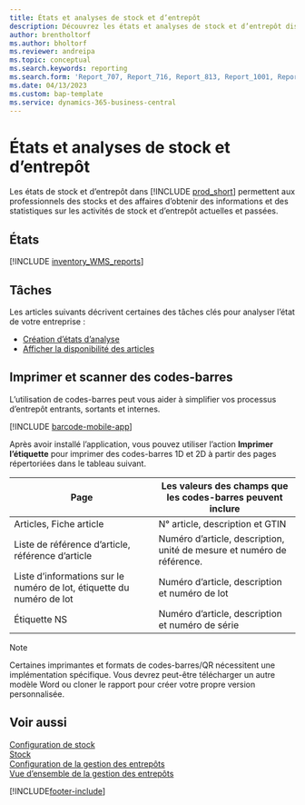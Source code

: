 ```yaml
---
title: États et analyses de stock et d’entrepôt
description: Découvrez les états et analyses de stock et d’entrepôt disponibles dans la version standard de Business Central afin que vous puissiez suivre votre activité.
author: brentholtorf
ms.author: bholtorf
ms.reviewer: andreipa
ms.topic: conceptual
ms.search.keywords: reporting
ms.search.form: 'Report_707, Report_716, Report_813, Report_1001, Report_5807, Report_5808, Report_5809, Report_7313, Report_7319, Report_7320'
ms.date: 04/13/2023
ms.custom: bap-template
ms.service: dynamics-365-business-central
---
```

# États et analyses de stock et d’entrepôt

Les états de stock et d’entrepôt dans [!INCLUDE [prod_short](includes/prod_short.md)] permettent aux professionnels des stocks et des affaires d’obtenir des informations et des statistiques sur les activités de stock et d’entrepôt actuelles et passées.  

## États

[!INCLUDE [inventory_WMS_reports](includes/inventory-WMS-reports-include.md)]

## Tâches

Les articles suivants décrivent certaines des tâches clés pour analyser l’état de votre entreprise :

* [Création d’états d’analyse](bi-how-create-analysis-views-reports.md)  
* [Afficher la disponibilité des articles](inventory-how-availability-overview.md)

## Imprimer et scanner des codes-barres

L’utilisation de codes-barres peut vous aider à simplifier vos processus d’entrepôt entrants, sortants et internes. 

[!INCLUDE [barcode-mobile-app](includes/barcode-mobile-app.md)]

Après avoir installé l’application, vous pouvez utiliser l’action **Imprimer l’étiquette** pour imprimer des codes-barres 1D et 2D à partir des pages répertoriées dans le tableau suivant.

|Page  |Les valeurs des champs que les codes-barres peuvent inclure  |
|---------|---------|
|Articles, Fiche article     |N° article, description et GTIN         |
|Liste de référence d’article, référence d’article     |Numéro d’article, description, unité de mesure et numéro de référence.         |
|Liste d’informations sur le numéro de lot, étiquette du numéro de lot     |Numéro d’article, description et numéro de lot       |
|Étiquette NS     |Numéro d’article, description et numéro de série         |

> [!NOTE]
> Certaines imprimantes et formats de codes-barres/QR nécessitent une implémentation spécifique. Vous devrez peut-être télécharger un autre modèle Word ou cloner le rapport pour créer votre propre version personnalisée.

## Voir aussi

[Configuration de stock](inventory-setup-inventory.md)  
[Stock](inventory-manage-inventory.md)  
[Configuration de la gestion des entrepôts](warehouse-setup-warehouse.md)  
[Vue d’ensemble de la gestion des entrepôts](design-details-warehouse-management.md)

[!INCLUDE[footer-include](includes/footer-banner.md)]
